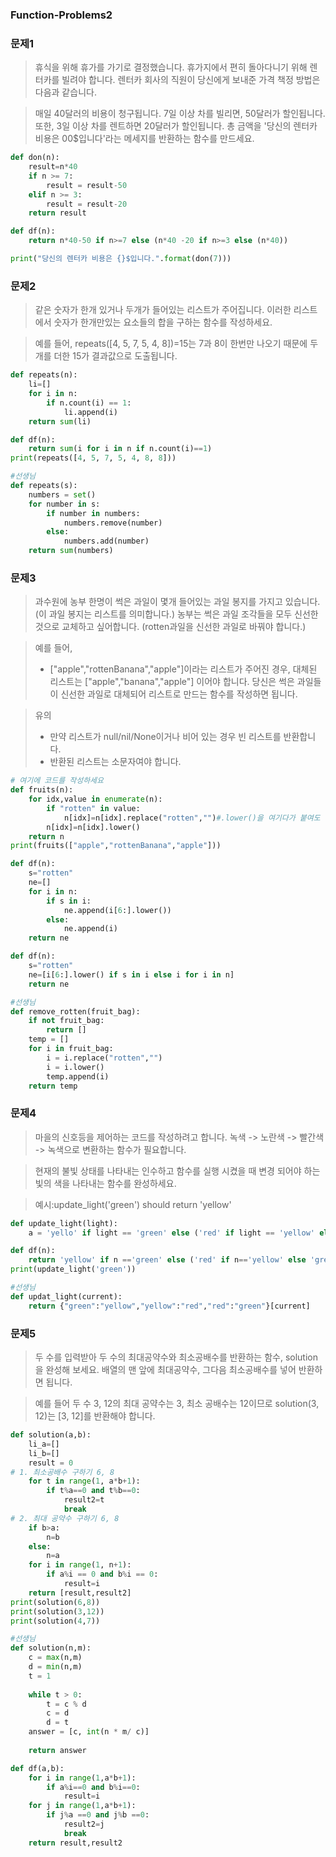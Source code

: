 ### Function-Problems2

### 문제1

> 휴식을 위해 휴가를 가기로 결정했습니다. 휴가지에서 편히 돌아다니기 위해 렌터카를 빌려야 합니다. 렌터카 회사의 직원이 당신에게 보내준 가격 책정 방법은 다음과 같습니다.

> 매일 40달러의 비용이 청구됩니다. 7일 이상 차를 빌리면, 50달러가 할인됩니다. 또한, 3일 이상 차를 렌트하면 20달러가 할인됩니다. 총 금액을 '당신의 렌터카 비용은 00$입니다'라는 메세지를 반환하는 함수를 만드세요.

```python
def don(n):
    result=n*40
    if n >= 7:
        result = result-50
    elif n >= 3:
        result = result-20
    return result

def df(n):
    return n*40-50 if n>=7 else (n*40 -20 if n>=3 else (n*40))

print("당신의 렌터카 비용은 {}$입니다.".format(don(7)))
```

### 문제2

> 같은 숫자가 한개 있거나 두개가 들어있는 리스트가 주어집니다. 이러한 리스트에서 숫자가 한개만있는 요소들의 합을 구하는 함수를 작성하세요.

> 예를 들어, repeats([4, 5, 7, 5, 4, 8])=15는 7과 8이 한번만 나오기 때문에 두개를 더한 15가 결과값으로 도출됩니다.

```python
def repeats(n):
    li=[]
    for i in n:
        if n.count(i) == 1:
            li.append(i)
    return sum(li)

def df(n):
    return sum(i for i in n if n.count(i)==1)
print(repeats([4, 5, 7, 5, 4, 8, 8]))

#선생님
def repeats(s):
    numbers = set()
    for number in s:
        if number in numbers:
            numbers.remove(number)
        else:
            numbers.add(number)
    return sum(numbers)
```

### 문제3

> 과수원에 농부 한명이 썩은 과일이 몇개 들어있는 과일 봉지를 가지고 있습니다. (이 과일 봉지는 리스트를 의미합니다.) 농부는 썩은 과일 조각들을 모두 신선한 것으로 교체하고 싶어합니다. (rotten과일을 신선한 과일로 바꿔야 합니다.)

> 예를 들어,
>
> - ["apple","rottenBanana","apple"]이라는 리스트가 주어진 경우, 대체된 리스트는 ["apple","banana","apple"] 이어야 합니다. 당신은 썩은 과일들이 신선한 과일로 대체되어 리스트로 만드는 함수를 작성하면 됩니다.

> 유의
>
> - 만약 리스트가 null/nil/None이거나 비어 있는 경우 빈 리스트를 반환합니다.
> - 반환된 리스트는 소문자여야 합니다.

```python
# 여기에 코드를 작성하세요
def fruits(n):
    for idx,value in enumerate(n):
        if "rotten" in value:
            n[idx]=n[idx].replace("rotten","")#.lower()을 여기다가 붙여도 된다.
        n[idx]=n[idx].lower()
    return n
print(fruits(["apple","rottenBanana","apple"]))

def df(n):
    s="rotten"
    ne=[]
    for i in n:
        if s in i:
            ne.append(i[6:].lower())
        else:
            ne.append(i)
    return ne

def df(n):
    s="rotten"
    ne=[i[6:].lower() if s in i else i for i in n]
    return ne

#선생님
def remove_rotten(fruit_bag):
    if not fruit_bag:
        return []
   	temp = []
    for i in fruit_bag:
        i = i.replace("rotten","")
        i = i.lower()
        temp.append(i)
    return temp
```

### 문제4

> 마을의 신호등을 제어하는 코드를 작성하려고 합니다. 녹색 -> 노란색 -> 빨간색 -> 녹색으로 변환하는 함수가 필요합니다.

> 현재의 불빛 상태를 나타내는 인수하고 함수를 실행 시켰을 때 변경 되어야 하는 빛의 색을 나타내는 함수를 완성하세요.

> 예시:update_light('green') should return 'yellow'

```python
def update_light(light):
    a = 'yello' if light == 'green' else ('red' if light == 'yellow' else ('green' if light == 'red' else 0))

def df(n):
    return 'yellow' if n =='green' else ('red' if n=='yellow' else 'green')
print(update_light('green'))

#선생님
def updat_light(current):
    return {"green":"yellow","yellow":"red","red":"green"}[current]
```

### 문제5

> 두 수를 입력받아 두 수의 최대공약수와 최소공배수를 반환하는 함수, solution을 완성해 보세요. 배열의 맨 앞에 최대공약수, 그다음 최소공배수를 넣어 반환하면 됩니다.

> 예를 들어 두 수 3, 12의 최대 공약수는 3, 최소 공배수는 12이므로 solution(3, 12)는 [3, 12]를 반환해야 합니다.

```python
def solution(a,b):
    li_a=[]
    li_b=[]
    result = 0
# 1. 최소공배수 구하기 6, 8
    for t in range(1, a*b+1):
        if t%a==0 and t%b==0:
            result2=t
            break
# 2. 최대 공약수 구하기 6, 8
    if b>a:
        n=b
    else:
        n=a
    for i in range(1, n+1):
        if a%i == 0 and b%i == 0:
            result=i
    return [result,result2]
print(solution(6,8))
print(solution(3,12))
print(solution(4,7))

#선생님
def solution(n,m):
    c = max(n,m)
    d = min(n,m)
    t = 1
    
    while t > 0:
        t = c % d
        c = d
        d = t
    answer = [c, int(n * m/ c)]
    
    return answer

def df(a,b):
    for i in range(1,a*b+1):
        if a%i==0 and b%i==0:
            result=i
    for j in range(1,a*b+1):
        if j%a ==0 and j%b ==0:
            result2=j
            break
    return result,result2
```

